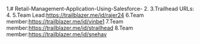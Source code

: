 
1.# Retail-Management-Application-Using-Salesforce-
2.
3.Trailhead URLs:
4.
5.Team Lead:https://trailblazer.me/id/rajer24
6.Team member:https://trailblazer.me/id/vinbe1
7.Team member:https://trailblazer.me/id/strailhead
8.Team member:https://trailblazer.me/id/snehav
